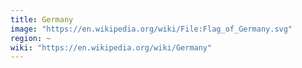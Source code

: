 ```yaml
---
title: Germany
image: "https://en.wikipedia.org/wiki/File:Flag_of_Germany.svg"
region: ~
wiki: "https://en.wikipedia.org/wiki/Germany"
---
```

